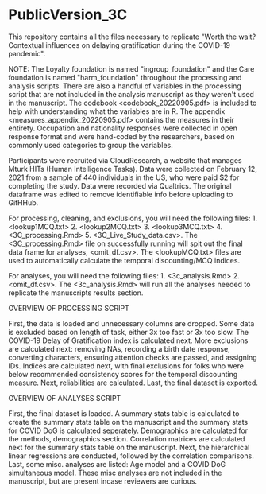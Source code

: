 # PublicVersion_3C

This repository contains all the files necessary to replicate "Worth the wait? Contextual influences on delaying gratification during the COVID-19 pandemic". 

NOTE: The Loyalty foundation is named "ingroup_foundation" and the Care foundation is named "harm_foundation" throughout the processing and analysis scripts. There are also a handful of variables in the processing script that are not included in the analysis manuscript as they weren't used in the manuscript. The codebook <codebook_20220905.pdf> is included to help with understanding what the variables are in R.  The appendix <measures_appendix_20220905.pdf> contains the measures in their entirety.  Occupation and nationality responses were collected in open response format and were hand-coded by the researchers, based on commonly used categories to group the variables.  

Participants were recruited via CloudResearch, a website that manages Mturk HITs (Human Intelligence Tasks). Data were collected on February 12, 2021 from a sample of 440 individuals in the US, who were paid $2 for completing the study. Data were recorded via Qualtrics. The original dataframe was edited to remove identifiable info before uploading to GitHHub.

For processing, cleaning, and exclusions, you will need the following files: 1. <lookup1MCQ.txt> 2. <lookup2MCQ.txt> 3. <lookup3MCQ.txt> 4. <3C_processing.Rmd> 5. <3C_Live_Study_data.csv>. The <3C_processing.Rmd> file on successfully running will spit out the final data frame for analyses, <omit_df.csv>. The <lookupMCQ.txt> files are used to automatically calculate the temporal discounting/MCQ indices.

For analyses, you will need the following files: 1. <3c_analysis.Rmd> 2. <omit_df.csv>. The  <3c_analysis.Rmd> will run all the analyses needed to replicate the manuscripts results section.

OVERVIEW OF PROCESSING SCRIPT

First, the data is loaded and unnecessary columns are dropped. Some data is excluded based on length of task, either 3x too fast or 3x too slow.  The COVID-19 Delay of Gratification index is calculated next.  More exclusions are calculated next: removing NAs, recording a birth date response, converting characters, ensuring attention checks are passed, and assigning IDs. Indices are calculated next, with final exclusions for folks who were below recommended consistency scores for the temporal discounting measure. Next, reliabilities are calculated. Last, the final dataset is exported.

OVERVIEW OF ANALYSES SCRIPT

First, the final dataset is loaded. A summary stats table is calculated to create the summary stats table on the manuscript and the summary stats for COVID DoG is calculated seperately. Demographics are calculated for the methods, demographics section. Correlation matrices are calculated next for the summary stats table on the manuscript. Next, the hierarchical linear regressions are conducted, followed by the correlation comparisons. Last, some misc. analyses are listed: Age model and a COVID DoG simultaneous model. These misc analyses are not included in the manuscript, but are present incase reviewers are curious. 


